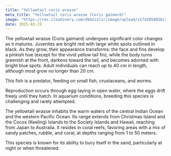 ```yaml
---
title: "Yellowtail coris wrasse"
meta_title: "Yellowtail coris wrasse (Coris gaimard)"
image: "https://res.cloudinary.com/dkm2zslzr/image/upload/v1742054020/2_Yellowtail_coris_wrasse_xyhh7t.png"
date: 2025-03-15
---
```


The yellowtail wrasse (Coris gaimard) undergoes significant color changes as it matures. Juveniles are bright red with large white spots outlined in black. As they grow, their appearance transforms: the face and fins develop a pinkish hue (except for the vivid yellow tail fin), while the body turns greenish at the front, darkens toward the tail, and becomes adorned with bright blue spots. Adult individuals can reach up to 40 cm in length, although most grow no longer than 20 cm.

This fish is a predator, feeding on small fish, crustaceans, and worms.

Reproduction occurs through egg-laying in open water, where the eggs drift freely until they hatch. In aquarium conditions, breeding this species is challenging and rarely attempted.

The yellowtail wrasse inhabits the warm waters of the central Indian Ocean and the western Pacific Ocean. Its range extends from Christmas Island and the Cocos (Keeling) Islands to the Society Islands and Hawaii, reaching from Japan to Australia. It resides in coral reefs, favoring areas with a mix of sandy patches, rubble, and coral, at depths ranging from 1 to 50 meters.

This species is known for its ability to bury itself in the sand, particularly at night or when threatened.
